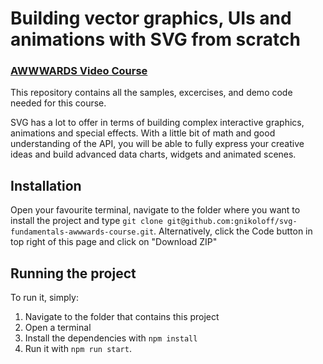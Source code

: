 # Building vector graphics, UIs and animations with SVG from scratch

### [AWWWARDS Video Course](https://www.awwwards.com/academy/course/building-vector-graphics-uis-and-animations-with-svg-from-scratch)

This repository contains all the samples, excercises, and demo code needed for this course.

SVG has a lot to offer in terms of building complex interactive graphics, animations and special effects. With a little
bit of math and good understanding of the API, you will be able to fully express your creative ideas and build advanced
data charts, widgets and animated scenes.

## Installation

Open your favourite terminal, navigate to the folder where you want to install the project and
type `git clone git@github.com:gnikoloff/svg-fundamentals-awwwards-course.git`. Alternatively, click the Code button in
top right of this page and click on "Download ZIP"

## Running the project

To run it, simply:

1. Navigate to the folder that contains this project
2. Open a terminal
3. Install the dependencies with `npm install`
4. Run it with `npm run start`.

